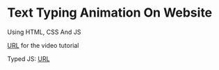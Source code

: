 #  Text Typing Animation On Website 

Using HTML, CSS And JS 


[URL](https://www.youtube.com/watch?v=qEcXe51-ZTw) for the video tutorial

Typed JS: [URL](https://github.com/mattboldt/typed.js/)